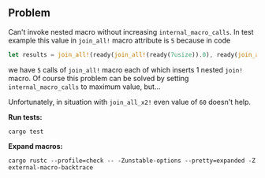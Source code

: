 ## Problem

Can't invoke nested macro without increasing `internal_macro_calls`. In test example this value in `join_all!` macro attribute is `5` because in code 

```rust
let results = join_all!(ready(join_all!(ready(7usize)).0), ready(join_all!(ready(8usize)).0), ready(join_all!(ready(join_all!(ready(9usize)).0)).0));
```

we have `5` calls of `join_all!` macro each of which inserts 1 nested `join!` macro. Of course this problem can be solved by setting `internal_macro_calls` to maximum value, but...

Unfortunately, in situation with `join_all_x2!` even value of `60` doesn't help.

__Run tests:__

```shell
cargo test
```

__Expand macros:__ 

```shell
cargo rustc --profile=check -- -Zunstable-options --pretty=expanded -Z external-macro-backtrace
```
